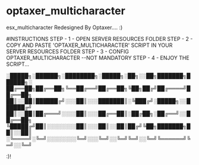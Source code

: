 # optaxer_multicharacter
 esx_multicharacter Redesigned By Optaxer.... :)

#INSTRUCTIONS
STEP - 1 - OPEN SERVER RESOURCES FOLDER
STEP - 2 - COPY AND PASTE 'OPTAXER_MULTICHARACTER' SCRIPT IN YOUR SERVER RESOURCES FOLDER
STEP - 3 - CONFIG OPTAXER_MULTICHARACTER --NOT MANDATORY
STEP - 4 - ENJOY THE SCRIPT...


░█████╗░██████╗░████████╗░█████╗░██╗░░██╗███████╗██████╗░
██╔══██╗██╔══██╗╚══██╔══╝██╔══██╗╚██╗██╔╝██╔════╝██╔══██╗
██║░░██║██████╔╝░░░██║░░░███████║░╚███╔╝░█████╗░░██████╔╝
██║░░██║██╔═══╝░░░░██║░░░██╔══██║░██╔██╗░██╔══╝░░██╔══██╗
╚█████╔╝██║░░░░░░░░██║░░░██║░░██║██╔╝╚██╗███████╗██║░░██║
░╚════╝░╚═╝░░░░░░░░╚═╝░░░╚═╝░░╚═╝╚═╝░░╚═╝╚══════╝╚═╝░░╚═╝


:)!